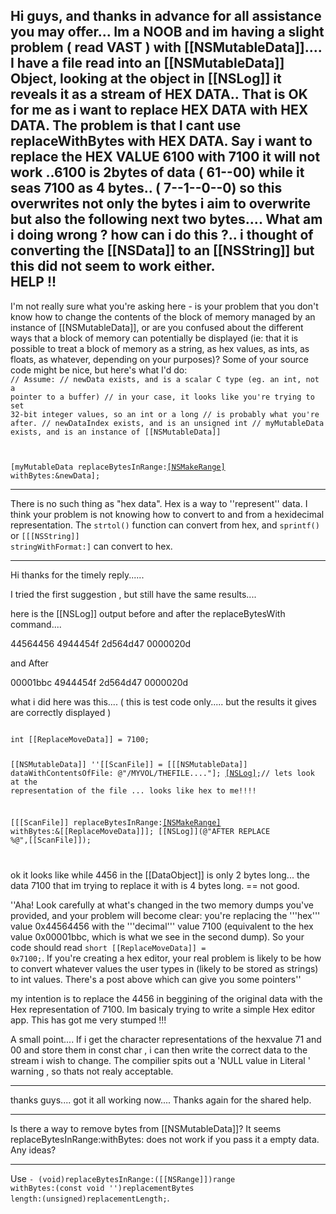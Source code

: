 Hi guys, and thanks in advance for all assistance you may offer...
Im a NOOB and im having a slight problem ( read VAST ) with [[NSMutableData]].... I have a file read into an [[NSMutableData]] Object, looking at the object in [[NSLog]] it reveals it as a stream of HEX DATA.. That is OK for me as i want to replace HEX DATA with HEX DATA. The problem is that I cant use replaceWithBytes with HEX DATA. Say i want to replace the HEX VALUE 6100 with 7100 it will not work ..6100 is 2bytes of data ( 61--00) while it seas 7100 as 4 bytes.. ( 7--1--0--0) so this overwrites not only the bytes i aim to overwrite but also the following next two bytes.... What am i doing wrong ? how can i do this ?.. i thought of converting the [[NSData]] to an [[NSString]] but this did not seem to work either.  
HELP !!
----
I'm not really sure what you're asking here - is your problem that you don't know how to change the contents of the block of memory managed by an instance of [[NSMutableData]], or are you confused about the different ways that a block of memory can potentially be displayed (ie: that it is possible to treat a block of memory as a string, as hex values, as ints, as floats, as whatever, depending on your purposes)? Some of your source code might be nice, but here's what I'd do:
<code>
// Assume:
// newData exists, and is a scalar C type (eg. an int, not a pointer to a buffer)
//     in your case, it looks like you're trying to set 32-bit integer values, so an int or a long
//     is probably what you're after.
// newDataIndex exists, and is an unsigned int
// myMutableData exists, and is an instance of [[NSMutableData]]

[myMutableData replaceBytesInRange:[[NSMakeRange]](newDataIndex,sizeof(newData)) withBytes:&newData]; 
</code> 

----

There is no such thing as "hex data". Hex is a way to ''represent'' data. I think your problem is not knowing how to convert to and from a hexidecimal representation. The <code>strtol()</code> function can convert from hex, and <code>sprintf()</code> or <code>[[[NSString]] stringWithFormat:]</code> can convert to hex.

----

Hi thanks for the timely reply......

I tried the  first suggestion , but still have the same results....

here is the [[NSLog]] output before and after the replaceBytesWith command....

44564456 4944454f 2d564d47 0000020d

and After  

00001bbc 4944454f 2d564d47 0000020d

what i did here was this.... ( this is test code only..... but the results it gives are correctly displayed )

<code>
int [[ReplaceMoveData]] = 7100;


[[NSMutableData]] ''[[ScanFile]] = [[[NSMutableData]] dataWithContentsOfFile: @"/MYVOL/THEFILE...."];
[[NSLog]](@"%@",[[ScanFile]]);// lets look at the representation of the file ... looks like hex to me!!!!

[[[ScanFile]] replaceBytesInRange:[[NSMakeRange]](0,sizeof([[ReplaceMoveData]])) withBytes:&[[ReplaceMoveData]]];
[[NSLog]](@"AFTER REPLACE %@",[[ScanFile]]);

</code> 

 ok it looks like while 4456 in the [[DataObject]] is only 2 bytes long... the data 7100 that im trying to replace it with is 4 bytes long. == not good.

''Aha! Look carefully at what's changed in the two memory dumps you've provided, and your problem will become clear: you're replacing the '''hex''' value 0x44564456 with the '''decimal''' value 7100 (equivalent to the hex value 0x00001bbc, which is what we see in the second dump). So your code should read <code>short [[ReplaceMoveData]] = 0x7100;</code>. If you're creating a hex editor, your real problem is likely to be how to convert whatever values the user types in (likely to be stored as strings) to int values. There's a post above which can give you some pointers''

my intention is to replace the 4456 in beggining of the original data with the Hex representation of 7100. Im basicaly trying to write a simple Hex editor app.
This has got me very stumped !!!

A small point.... If i get the character representations of the hexvalue 71 and 00 and store them in const char , i can then write the correct data to the stream i wish to change.
The compilier spits out a 'NULL value in Literal ' warning , so thats not realy acceptable.


----

thanks guys.... got it all working now.... Thanks again for the shared help.

----

Is there a way to remove bytes from [[NSMutableData]]? It seems replaceBytesInRange:withBytes: does not work if you pass it a empty data. Any ideas?

----
Use <code>- (void)replaceBytesInRange:([[NSRange]])range withBytes:(const void '')replacementBytes length:(unsigned)replacementLength;</code>.